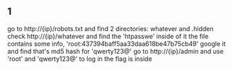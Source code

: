 ## 1
go to http://{ip}/robots.txt and find 2 directories: whatever and .hidden
check http://{ip}/whatever and find the 'htpasswe' inside of it
the file contains some info, 'root:437394baff5aa33daa618be47b75cb49'
google it and find that's md5 hash for 'qwerty123@'
go to http://{ip}/admin and use 'root' and 'qwerty123@' to log in
the flag is inside
